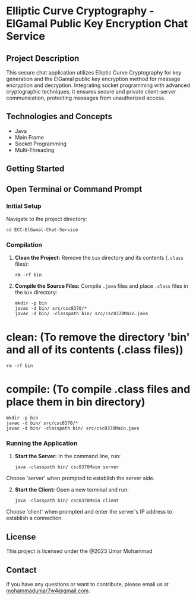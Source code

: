 # Elliptic Curve Cryptography - ElGamal Public Key Encryption Chat Service

## Project Description

This secure chat application utilizes Elliptic Curve Cryptography for key generation and the ElGamal public key encryption method for message encryption and decryption. Integrating socket programming with advanced cryptographic techniques, it ensures secure and private client-server communication, protecting messages from unauthorized access.

## Technologies and Concepts
 
- Java
- Main Frame
- Socket Programming
- Multi-Threading

## Getting Started

## Open Terminal or Command Prompt

### Initial Setup

Navigate to the project directory:

    cd ECC-ElGamal-Chat-Service

### Compilation

1.  **Clean the Project:**
    Remove the `bin` directory and its contents (`.class` files):

        rm -rf bin

2.  **Compile the Source Files:**
    Compile `.java` files and place `.class` files in the `bin` directory:

        mkdir -p bin
        javac -d bin/ src/csc8370/*
        javac -d bin/ -classpath bin/ src/csc8370Main.java

# clean: (To remove the directory 'bin' and all of its contents (.class files))

    rm -rf bin

# compile: (To compile .class files and place them in bin directory)

    mkdir -p bin
    javac -d bin/ src/csc8370/*
    javac -d bin/ -classpath bin/ src/csc8370Main.java

### Running the Application

1.  **Start the Server:**
    In the command line, run:

        java -classpath bin/ csc8370Main server

Choose 'server' when prompted to establish the server side.

2.  **Start the Client:**
    Open a new terminal and run:

        java -classpath bin/ csc8370Main client

Choose 'client' when prompted and enter the server's IP address to establish a connection.

## License

This project is licensed under the @2023 Umar Mohammad

## Contact

If you have any questions or want to contribute, please email us at mohammadumar7w4@gmail.com.
